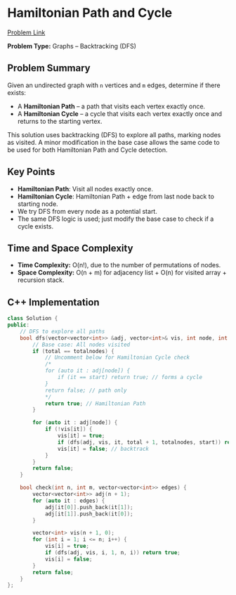 # Hamiltonian Path and Cycle
[Problem Link](https://www.geeksforgeeks.org/problems/hamiltonian-path2522/1)

**Problem Type:** Graphs – Backtracking (DFS)

## Problem Summary

Given an undirected graph with `n` vertices and `m` edges, determine if there exists:
- A **Hamiltonian Path** – a path that visits each vertex exactly once.
- A **Hamiltonian Cycle** – a cycle that visits each vertex exactly once and returns to the starting vertex.

This solution uses backtracking (DFS) to explore all paths, marking nodes as visited. A minor modification in the base case allows the same code to be used for both Hamiltonian Path and Cycle detection.

## Key Points

- **Hamiltonian Path**: Visit all nodes exactly once.
- **Hamiltonian Cycle**: Hamiltonian Path + edge from last node back to starting node.
- We try DFS from every node as a potential start.
- The same DFS logic is used; just modify the base case to check if a cycle exists.

## Time and Space Complexity

- **Time Complexity:** O(n!), due to the number of permutations of nodes.
- **Space Complexity:** O(n + m) for adjacency list + O(n) for visited array + recursion stack.

## C++ Implementation

```cpp
class Solution {
public:
    // DFS to explore all paths
    bool dfs(vector<vector<int>> &adj, vector<int>& vis, int node, int total, int &totalnodes, int start) {
        // Base case: All nodes visited
        if (total == totalnodes) {
            // Uncomment below for Hamiltonian Cycle check
            /*
            for (auto it : adj[node]) {
                if (it == start) return true; // forms a cycle
            }
            return false; // path only
            */
            return true; // Hamiltonian Path
        }

        for (auto it : adj[node]) {
            if (!vis[it]) {
                vis[it] = true;
                if (dfs(adj, vis, it, total + 1, totalnodes, start)) return true;
                vis[it] = false; // backtrack
            }
        }
        return false;
    }

    bool check(int n, int m, vector<vector<int>> edges) {
        vector<vector<int>> adj(n + 1);
        for (auto it : edges) {
            adj[it[0]].push_back(it[1]);
            adj[it[1]].push_back(it[0]);
        }

        vector<int> vis(n + 1, 0);
        for (int i = 1; i <= n; i++) {
            vis[i] = true;
            if (dfs(adj, vis, i, 1, n, i)) return true;
            vis[i] = false;
        }
        return false;
    }
};


